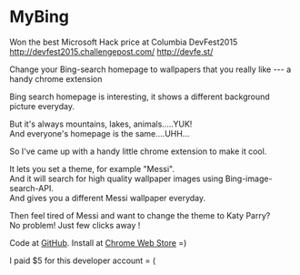 # MyBing

Won the best Microsoft Hack price at Columbia DevFest2015
http://devfest2015.challengepost.com/
http://devfe.st/

Change your Bing-search homepage to wallpapers that you really like --- a handy chrome extension

Bing search homepage is interesting, it shows a different background picture everyday.

But it's always mountains, lakes, animals.....YUK!  
And everyone's homepage is the same....UHH...

So I've came up with a handy little chrome extension to make it cool.

It lets you set a theme, for example "Messi".  
And it will search for high quality wallpaper images using Bing-image-search-API.  
And gives you a different Messi wallpaper everyday.

Then feel tired of Messi and want to change the theme to Katy Parry?  
No problem! Just few clicks away !

Code at <a href="https://github.com/cqxmzz/MyBing" target="_blank">GitHub</a>.
Install at <a href="https://chrome.google.com/webstore/detail/mybing/daemandolkedecpkemigojoadfmnhfde" target="_blank">Chrome Web Store</a>  =)  

I paid $5 for this developer account = (

